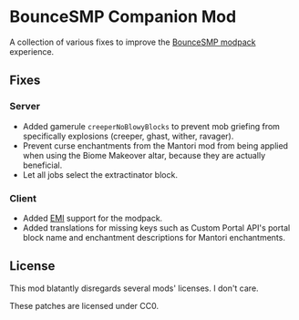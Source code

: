 # BounceSMP Companion Mod

A collection of various fixes to improve the [BounceSMP modpack](https://www.curseforge.com/minecraft/modpacks/bouncesmp-public) experience.

## Fixes

### Server

- Added gamerule `creeperNoBlowyBlocks` to prevent mob griefing from specifically explosions (creeper, ghast, wither, ravager).
- Prevent curse enchantments from the Mantori mod from being applied when using the Biome Makeover altar, because they are actually beneficial.
- Let all jobs select the extractinator block.

### Client

- Added [EMI](https://modrinth.com/mod/emi) support for the modpack.
- Added translations for missing keys such as Custom Portal API's portal block name and enchantment descriptions for Mantori enchantments.

## License

This mod blatantly disregards several mods' licenses. I don't care.

These patches are licensed under CC0.